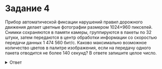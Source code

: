 # Задание 4

Прибор автоматической фиксации нарушений правил дорожного движения делает цветные фотографии размером 1024×960 пикселей. Снимки сохраняются в памяти камеры, группируются в пакеты по 32 штуки, затем передаются в центр обработки информации со скоростью передачи данных 1 474 560 бит/с. Каково максимально возможное количество цветов в палитре изображения, если на передачу одного пакета отводится не более 140 секунд?
В ответе запишите целое число.

<details>
<summary>Ответ</summary>
64
</details>
